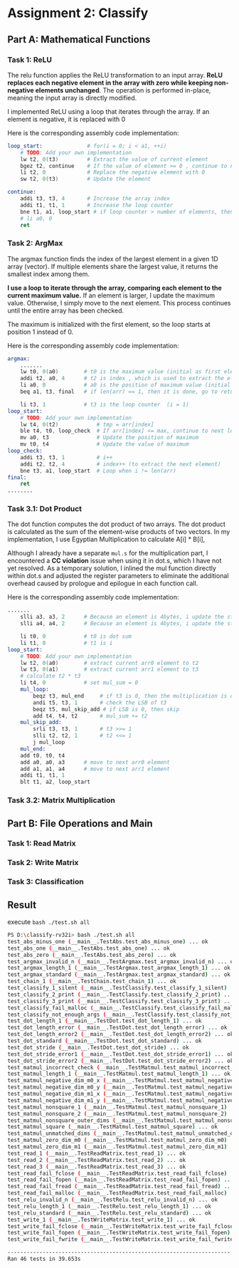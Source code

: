 # Assignment 2: Classify

## Part A: Mathematical Functions

### Task 1: ReLU
The relu function applies the ReLU transformation to an input array. **ReLU replaces each negative element in the array with zero while keeping non-negative elements unchanged**. The operation is performed in-place, meaning the input array is directly modified.

I implemented ReLU using a loop that iterates through the array. If an element is negative, it is replaced with 0

Here is the corresponding assembly code implementation:
```s 
loop_start:              # for(i = 0; i < a1, ++i)
    # TODO: Add your own implementation
    lw t2, 0(t3)         # Extract the value of current element
    bgez t2, continue    # If the value of element >= 0 , continue to next loop
    li t2, 0             # Replace the negative element with 0
    sw t2, 0(t3)         # Update the element

continue:
    addi t3, t3, 4       # Increase the array index
    addi t1, t1, 1       # Increase the loop counter
    bne t1, a1, loop_start # if loop counter > number of elements, then break.
    # li a0, 0
    ret
```

### Task 2: ArgMax
The argmax function finds the index of the largest element in a given 1D array (vector). If multiple elements share the largest value, it returns the smallest index among them.

**I use a loop to iterate through the array, comparing each element to the current maximum value.** If an element is larger, I update the maximum value. Otherwise, I simply move to the next element. This process continues until the entire array has been checked.

The maximum is initialized with the first element, so the loop starts at position 1 instead of 0.

Here is the corresponding assembly code implementation:
```s
argmax:
    .......
    lw t0, 0(a0)        # t0 is the maximum value (initial as first element)
    addi t2, a0, 4      # t2 is index , which is used to extract the element from array  (arr[index])
    li a0, 0            # a0 is the position of maximum value (initial as first position)
    beq a1, t3, final   # if len(arr) == 1, then it is done, go to return

    li t3, 1            # t3 is the loop counter  (i = 1)
loop_start:     
    # TODO: Add your own implementation
    lw t4, 0(t2)            # tmp = arr[index]
    ble t4, t0, loop_check  # If arr[index] <= max, continue to next loop
    mv a0, t3               # Update the position of maximum
    mv t0, t4               # Update the value of maximum
loop_check:
    addi t3, t3, 1          # i++
    addi t2, t2, 4          # index++ (to extract the next element)
    bne t3, a1, loop_start  # Loop when i != len(arr)
final:
    ret
........
```


### Task 3.1: Dot Product 
The dot function computes the dot product of two arrays. The dot product is calculated as the sum of the element-wise products of two vectors.
In my implementation, I use Egyptian Multiplication to calculate A[i] * B[i], 

Although I already have a separate `mul.s` for the multiplication part, I encountered a **CC violation** issue when using it in dot.s, which I have not yet resolved. As a temporary solution, I inlined the mul function directly within dot.s and adjusted the register parameters to eliminate the additional overhead caused by prologue and epilogue in each function call.

Here is the corresponding assembly code implementation:
```s
.......
    slli a3, a3, 2      # Because an element is 4bytes, i update the stripes to 4 * stripes
    slli a4, a4, 2      # Because an element is 4bytes, i update the stripes to 4 * stripes

    li t0, 0            # t0 is dot sum
    li t1, 0            # t1 is i
loop_start:
    # TODO: Add your own implementation
    lw t2, 0(a0)        # extract current arr0 element to t2
    lw t3, 0(a1)        # extract current arr1 element to t3
    # calculate t2 * t3
    li t4, 0            # set mul_sum = 0
    mul_loop:
        beqz t3, mul_end     # if t3 is 0, then the multiplication is done
        andi t5, t3, 1       # check the LSB of t3 
        beqz t5, mul_skip_add # if LSB is 0, then skip
        add t4, t4, t2       # mul_sum += t2
    mul_skip_add:
        srli t3, t3, 1       # t3 >>= 1
        slli t2, t2, 1       # t2 <<= 1
        j mul_loop
    mul_end:
    add t0, t0, t4
    add a0, a0, a3      # move to next arr0 element
    add a1, a1, a4      # move to next arr1 element
    addi t1, t1, 1
    blt t1, a2, loop_start
```

### Task 3.2: Matrix Multiplication

## Part B: File Operations and Main

### Task 1: Read Matrix

### Task 2: Write Matrix

### Task 3: Classification

## Result
execute `bash ./test.sh all`
```bash
PS D:\classify-rv32i> bash ./test.sh all
test_abs_minus_one (__main__.TestAbs.test_abs_minus_one) ... ok
test_abs_one (__main__.TestAbs.test_abs_one) ... ok
test_abs_zero (__main__.TestAbs.test_abs_zero) ... ok
test_argmax_invalid_n (__main__.TestArgmax.test_argmax_invalid_n) ... ok
test_argmax_length_1 (__main__.TestArgmax.test_argmax_length_1) ... ok
test_argmax_standard (__main__.TestArgmax.test_argmax_standard) ... ok
test_chain_1 (__main__.TestChain.test_chain_1) ... ok
test_classify_1_silent (__main__.TestClassify.test_classify_1_silent) ... ok
test_classify_2_print (__main__.TestClassify.test_classify_2_print) ... ok
test_classify_3_print (__main__.TestClassify.test_classify_3_print) ... ok
test_classify_fail_malloc (__main__.TestClassify.test_classify_fail_malloc) ... ok
test_classify_not_enough_args (__main__.TestClassify.test_classify_not_enough_args) ... ok
test_dot_length_1 (__main__.TestDot.test_dot_length_1) ... ok
test_dot_length_error (__main__.TestDot.test_dot_length_error) ... ok
test_dot_length_error2 (__main__.TestDot.test_dot_length_error2) ... ok
test_dot_standard (__main__.TestDot.test_dot_standard) ... ok
test_dot_stride (__main__.TestDot.test_dot_stride) ... ok
test_dot_stride_error1 (__main__.TestDot.test_dot_stride_error1) ... ok
test_dot_stride_error2 (__main__.TestDot.test_dot_stride_error2) ... ok
test_matmul_incorrect_check (__main__.TestMatmul.test_matmul_incorrect_check) ... ok
test_matmul_length_1 (__main__.TestMatmul.test_matmul_length_1) ... ok
test_matmul_negative_dim_m0_x (__main__.TestMatmul.test_matmul_negative_dim_m0_x) ... ok
test_matmul_negative_dim_m0_y (__main__.TestMatmul.test_matmul_negative_dim_m0_y) ... ok
test_matmul_negative_dim_m1_x (__main__.TestMatmul.test_matmul_negative_dim_m1_x) ... ok
test_matmul_negative_dim_m1_y (__main__.TestMatmul.test_matmul_negative_dim_m1_y) ... ok
test_matmul_nonsquare_1 (__main__.TestMatmul.test_matmul_nonsquare_1) ... ok
test_matmul_nonsquare_2 (__main__.TestMatmul.test_matmul_nonsquare_2) ... ok
test_matmul_nonsquare_outer_dims (__main__.TestMatmul.test_matmul_nonsquare_outer_dims) ... ok
test_matmul_square (__main__.TestMatmul.test_matmul_square) ... ok
test_matmul_unmatched_dims (__main__.TestMatmul.test_matmul_unmatched_dims) ... ok
test_matmul_zero_dim_m0 (__main__.TestMatmul.test_matmul_zero_dim_m0) ... ok
test_matmul_zero_dim_m1 (__main__.TestMatmul.test_matmul_zero_dim_m1) ... ok
test_read_1 (__main__.TestReadMatrix.test_read_1) ... ok
test_read_2 (__main__.TestReadMatrix.test_read_2) ... ok
test_read_3 (__main__.TestReadMatrix.test_read_3) ... ok
test_read_fail_fclose (__main__.TestReadMatrix.test_read_fail_fclose) ... ok
test_read_fail_fopen (__main__.TestReadMatrix.test_read_fail_fopen) ... ok
test_read_fail_fread (__main__.TestReadMatrix.test_read_fail_fread) ... ok
test_read_fail_malloc (__main__.TestReadMatrix.test_read_fail_malloc) ... ok
test_relu_invalid_n (__main__.TestRelu.test_relu_invalid_n) ... ok
test_relu_length_1 (__main__.TestRelu.test_relu_length_1) ... ok
test_relu_standard (__main__.TestRelu.test_relu_standard) ... ok
test_write_1 (__main__.TestWriteMatrix.test_write_1) ... ok
test_write_fail_fclose (__main__.TestWriteMatrix.test_write_fail_fclose) ... ok
test_write_fail_fopen (__main__.TestWriteMatrix.test_write_fail_fopen) ... ok
test_write_fail_fwrite (__main__.TestWriteMatrix.test_write_fail_fwrite) ... ok

----------------------------------------------------------------------
Ran 46 tests in 39.653s
```
